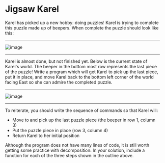 # Jigsaw Karel

Karel has picked up a new hobby: doing puzzles! Karel is trying to complete this puzzle made up of beepers. When complete the puzzle should look like this:

---
![image](https://github.com/user-attachments/assets/d5ef197f-7d6f-4554-99ff-ceabbc69c78e)

---

Karel is almost done, but not finished yet. Below is the current state of Karel's world. The beeper in the bottom most row represents the last piece of the puzzle! Write a program which will get Karel to pick up the last piece, put it in place, and move Karel back to the bottom left corner of the world facing East so she can admire the completed puzzle.

---

![image](https://github.com/user-attachments/assets/339374ca-5eda-4329-b80b-097bd24e79c7)

---
To reiterate, you should write the sequence of commands so that Karel will:
- Move to and pick up the last puzzle piece (the beeper in row 1, column 3)
- Put the puzzle piece in place (row 3, column 4)
- Return Karel to her initial position

Although the program does not have many lines of code, it is still worth getting some practice with decomposition. In your solution, include a function for each of the three steps shown in the outline above.
